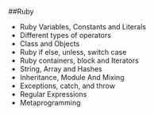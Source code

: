 ##Ruby
* Ruby Variables, Constants and Literals
* Different types of operators
* Class and Objects
* Ruby if else, unless, switch case
* Ruby containers, block and  Iterators
* String, Array and Hashes
* Inheritance, Module And Mixing
* Exceptions, catch, and throw
* Regular Expressions
* Metaprogramming
